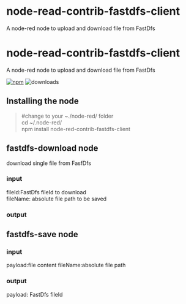 # node-read-contrib-fastdfs-client
A node-red node to upload and download file from FastDfs

# node-read-contrib-fastdfs-client
A node-red node to upload and download file from FastDfs


[![npm](https://img.shields.io/npm/v/node-red-contrib-fastdfs-client/latest.svg?style=flat)](https://www.npmjs.com/package/leogle/node-red-contrib-fastdfs-client) ![downloads](https://img.shields.io/npm/dw/node-red-contrib-fastdfs-client.svg?colorB=009999)

## Installing the node
>#change to your ~./node-red/ folder \
>cd ~/.node-red/ \
>npm install node-red-contrib-fastdfs-client

## fastdfs-download node
download single file from FasfDfs
### input
fileId:FastDfs fileId to download \
fileName: absolute file path to be saved
### output

## fastdfs-save node
### input
payload:file content
fileName:absolute file path

### output
payload: FastDfs fileId